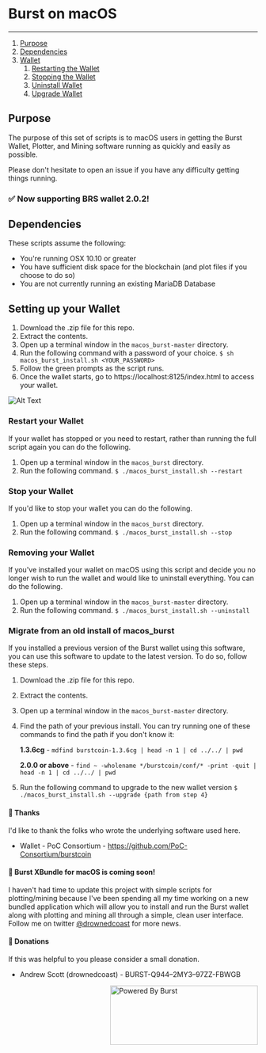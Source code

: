 # Burst on macOS
---
1. [Purpose](#purpose)
2. [Dependencies](#dep)
3. [Wallet](#wallet)
    1. [Restarting the Wallet](#swallet)
    2. [Stopping the Wallet](#twallet)
    3. [Uninstall Wallet](#rwallet) 
    4. [Upgrade Wallet](#uwallet) 

## Purpose <a name="purpose"> </a>
The purpose of this set of scripts is to macOS users in getting the Burst Wallet, Plotter, and Mining software running as quickly and easily as possible.

Please don't hesitate to open an issue if you have any difficulty getting things running.

### ✅  Now supporting BRS wallet 2.0.2!

## Dependencies <a name="dep"> </a>
These scripts assume the following:
- You're running OSX 10.10 or greater
- You have sufficient disk space for the blockchain (and plot files if you choose to do so)
- You are not currently running an existing MariaDB Database
## Setting up your Wallet <a name="wallet"></a>
1. Download the .zip file for this repo.
2. Extract the contents.
3. Open up a terminal window in the `macos_burst-master` directory.
4. Run the following command with a password of your choice.
    ```$ sh macos_burst_install.sh <YOUR_PASSWORD>```
5. Follow the green prompts as the script runs.
6. Once the wallet starts, go to https://localhost:8125/index.html to access your wallet.

![Alt Text](https://media.giphy.com/media/3oFzmkv6II17QkwRSo/giphy.gif)

### Restart your Wallet <a name="swallet"></a>
If your wallet has stopped or you need to restart, rather than running the full script again you can do the following.
1. Open up a terminal window in the `macos_burst` directory.
2. Run the following command.
    ```$ ./macos_burst_install.sh --restart```

### Stop your Wallet <a name="twallet"></a>
If you'd like to stop your wallet you can do the following.
1. Open up a terminal window in the `macos_burst` directory.
2. Run the following command.
    ```$ ./macos_burst_install.sh --stop```

### Removing your Wallet <a name="rwallet"></a>
If you've installed your wallet on macOS using this script and decide you no longer wish to run the wallet and would like to uninstall everything. You can do the following.
1. Open up a terminal window in the `macos_burst-master` directory.
2. Run the following command.
    ```$ ./macos_burst_install.sh --uninstall```

### Migrate from an old install of macos_burst <a name="uwallet"></a>
If you installed a previous version of the Burst wallet using this software, you can use this software to update to the latest version. To do so, follow these steps.
1. Download the .zip file for this repo.
2. Extract the contents.
3. Open up a terminal window in the `macos_burst-master` directory.
4. Find the path of your previous install. You can try running one of these commands to find the path if you don't know it:

    **1.3.6cg** - ```mdfind burstcoin-1.3.6cg | head -n 1 | cd ../../ | pwd```

    **2.0.0 or above** - ```find ~ -wholename */burstcoin/conf/* -print -quit | head -n 1 | cd ../../ | pwd```

5. Run the following command to upgrade to the new wallet version
    ```$ ./macos_burst_install.sh --upgrade {path from step 4}```

#### 🙌 Thanks 
I'd like to thank the folks who wrote the underlying software used here.
- Wallet - PoC Consortium - https://github.com/PoC-Consortium/burstcoin

#### 🎉 Burst XBundle for macOS is coming soon!
I haven't had time to update this project with simple scripts for plotting/mining because I've been spending all my time working on a new bundled application which will allow you to install and run the Burst wallet along with plotting and mining all through a simple, clean user interface. Follow me on twitter [@drownedcoast](https://twitter.com/@drownedcoast) for more news. 

#### 💸 Donations 
If this was helpful to you please consider a small donation. 
- Andrew Scott (drownedcoast) - BURST-Q944–2MY3–97ZZ-FBWGB
<img align="right" width="298" height="120" title="Powered By Burst" src="https://raw.githubusercontent.com/PoC-Consortium/Marketing_Resources/master/Powered_By_Burst/PBB4.png"/>
